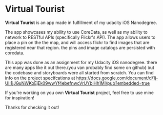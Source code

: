 # Virtual Tourist

**Virtual Tourist** is an app made in fulfillment of my udacity iOS Nanodegree.

The app showcases my ability to use CoreData, as well as my ability to network to RESTful APIs (specifically
Flickr's API). The app allows users to place a pin on the the map, and will access flickr to find images
that are registered near that region. the pins and image catalogs are persisted with coredata.

This app was done as an assignment for my Udacity iOS nanodegree. there are many
apps like it out there.(you van probably find some on github) but the codebase and
storyboards were all started from scratch. You can find info on the project
specifcations at https://docs.google.com/document/d/1j-UIi1jJGuNWKoEjEk09wwYf4ebefnwcVrUYbiHh1MI/pub?embedded=true

If you're working on you own **Virtual Tourist** project, feel free to use mine for inspiration!

Thanks for checking it out!

